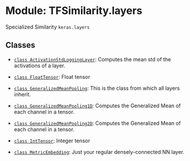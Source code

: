# Module: TFSimilarity.layers





Specialized Similarity `keras.layers`



## Classes

- [`class ActivationStdLoggingLayer`](../TFSimilarity/layers/ActivationStdLoggingLayer.md): Computes the mean std of the activations of a layer.

- [`class FloatTensor`](../TFSimilarity/callbacks/FloatTensor.md): Float tensor 

- [`class GeneralizedMeanPooling`](../TFSimilarity/layers/GeneralizedMeanPooling.md): This is the class from which all layers inherit.

- [`class GeneralizedMeanPooling1D`](../TFSimilarity/layers/GeneralizedMeanPooling1D.md): Computes the Generalized Mean of each channel in a tensor.

- [`class GeneralizedMeanPooling2D`](../TFSimilarity/layers/GeneralizedMeanPooling2D.md): Computes the Generalized Mean of each channel in a tensor.

- [`class IntTensor`](../TFSimilarity/callbacks/IntTensor.md): Integer tensor

- [`class MetricEmbedding`](../TFSimilarity/layers/MetricEmbedding.md): Just your regular densely-connected NN layer.

